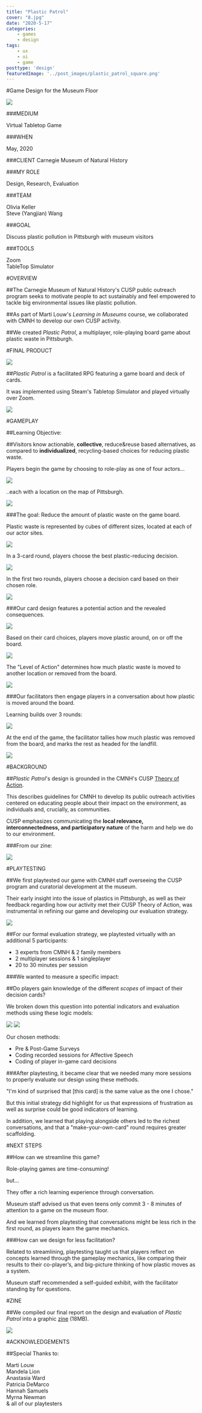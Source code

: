 ```yaml
---
title: "Plastic Patrol"
cover: "8.jpg"
date: "2020-5-17"
categories:
    - games
    - design
tags:
    - ux
    - ui
    - game
posttype: 'design'
featuredImage: '../post_images/plastic_patrol_square.png'
---
```


#Game Design for the Museum Floor

<cover-img>

<img src="../post_images/plastic_patrol/ptest_board1.png">

</cover-img>

<design-meta>

###MEDIUM

Virtual Tabletop Game

###WHEN

May, 2020

###CLIENT
Carnegie Museum of Natural History

###MY ROLE

Design, Research, Evaluation

###TEAM

Olivia Keller\
Steve (Yangjian) Wang

###GOAL

Discuss plastic pollution in Pittsburgh with museum visitors

###TOOLS

Zoom\
TableTop Simulator

</design-meta>

<grid-container>

#OVERVIEW

##The Carnegie Museum of Natural History's CUSP public outreach program seeks to motivate people to act sustainably and feel empowered to tackle big environmental issues like plastic pollution.

##As part of Marti Louw's *Learning in Museums* course, we collaborated with CMNH to develop our own CUSP activity.

##We created *Plastic Patrol*, a multiplayer, role-playing board game about plastic waste in Pittsburgh.

#FINAL PRODUCT

<full-width-image>

<img src="../post_images/plastic_patrol/ptest_cards.png">

</full-width-image>

##*Plastic Patrol* is a facilitated RPG featuring a game board and deck of cards.

It was implemented using Steam's Tabletop Simulator and played virtually over Zoom.

<img src="../post_images/plastic_patrol/ptest_board2.png">

#GAMEPLAY

##Learning Objective:

##Visitors know actionable, **collective**, reduce&reuse based alternatives, as compared to **individualized**, recycling-based choices for reducing plastic waste.

Players begin the game by choosing to role-play as one of four actors...

<img src="../post_images/plastic_patrol/stakeholders.png">

..each with a location on the map of Pittsburgh.

<img src="../post_images/plastic_patrol/stakeholders_map.png">

###The goal: Reduce the amount of plastic waste on the game board.

Plastic waste is represented by cubes of different sizes, located at each of our actor sites.

<img src="../post_images/plastic_patrol/cubes.png">

In a 3-card round, players choose the best plastic-reducing decision.

<img src="../post_images/plastic_patrol/ptest_cards.png">

In the first two rounds, players choose a decision card based on their chosen role.

<img src="../post_images/plastic_patrol/card_samples.png">

###Our card design features a potential action and the revealed consequences.

<img src="../post_images/plastic_patrol/card_design.png">

Based on their card choices, players move plastic around, on or off the board.

<img src="../post_images/plastic_patrol/cards_ontheboard.png">

The "Level of Action" determines how much plastic waste is moved to another location or removed from the board.

<img src="../post_images/plastic_patrol/card_design2.png">

###Our facilitators then engage players in a conversation about how plastic is moved around the board.


Learning builds over 3 rounds:

<img src="../post_images/plastic_patrol/phases.png">

At the end of the game, the facilitator tallies how much plastic was removed from the board, and marks the rest as headed for the landfill.

<img src="../post_images/plastic_patrol/score.png">

#BACKGROUND

##*Plastic Patrol*'s design is grounded in the CMNH's CUSP [Theory of Action](http://www.cuspproject.org/learning-science/principles#.Xxs_rPhKhQI).

This describes guidelines for CMNH to develop its public outreach activities centered on educating people about their impact on the environment, as individuals and, crucially, as communities.

CUSP emphasizes communicating the **local relevance, interconnectedness, and participatory nature** of the harm and help we do to our environment.

###From our zine:

<img src="../post_images/plastic_patrol/zine_theoryofaction.png">

#PLAYTESTING

##We first playtested our game with CMNH staff overseeing the CUSP program and curatorial development at the museum.

Their early insight into the issue of plastics in Pittsburgh, as well as their feedback regarding how our activity met their CUSP Theory of Action, was instrumental in refining our game and developing our evaluation strategy.

<full-width-image>

<img src="../post_images/plastic_patrol/ptest_mandi_asia.png">

</full-width-image>

##For our formal evaluation strategy, we playtested virtually with an additional 5 participants:
- 3 experts from CMNH & 2 family members
- 2 multiplayer sessions & 1 singleplayer
- 20 to 30 minutes per session



###We wanted to measure a specific impact:

##Do players gain knowledge of the different *scopes* of impact of their decision cards?

We broken down this question into potential indicators and evaluation methods using these logic models:

<img src="../post_images/plastic_patrol/learning_logic.png">

<img src="../post_images/plastic_patrol/learning_logic2.png">

Our chosen methods:
- Pre & Post-Game Surveys
- Coding recorded sessions for Affective Speech
- Coding of player in-game card decisions

###After playtesting, it became clear that we needed many more sessions to properly evaluate our design using these methods.

<quote>

"I'm kind of surprised that [this card] is the same value as the one I chose."

</quote>

But this initial strategy did highlight for us that expressions of frustration as well as surprise could be good indicators of learning. 

In addition, we learned that playing alongside others led to the richest conversations, and that a "make-your-own-card" round requires greater scaffolding. 

#NEXT STEPS

##How can we streamline this game?

Role-playing games are time-consuming!

but...

They offer a rich learning experience through conversation.

Museum staff advised us that even teens only commit 3 - 8 minutes of attention to a game on the museum floor.

And we learned from playtesting that conversations might be less rich in the first round, as players learn the game mechanics.

###How can we design for less facilitation?

Related to streamlining, playtesting taught us that players reflect on concepts learned through the gameplay mechanics, like comparing their results to their co-player’s, and big-picture thinking of how plastic moves as a system.

Museum staff recommended a self-guided exhibit, with the facilitator standing by for questions.

#ZINE

##We compiled our final report on the design and evaluation of *Plastic Patrol* into a graphic [zine](https://drive.google.com/file/d/1LoQD-OIJm-1Hoz3PXn8dQYtMRMznZ-nZ/view?usp=sharing) (18MB).

<img src="../post_images/plastic_patrol/zine_reflection_spread.png">

#ACKNOWLEDGEMENTS

##Special Thanks to:

Marti Louw\
Mandela Lion\
Anastasia Ward\
Patricia DeMarco\
Hannah Samuels\
Myrna Newman\
& all of our playtesters

</grid-container>